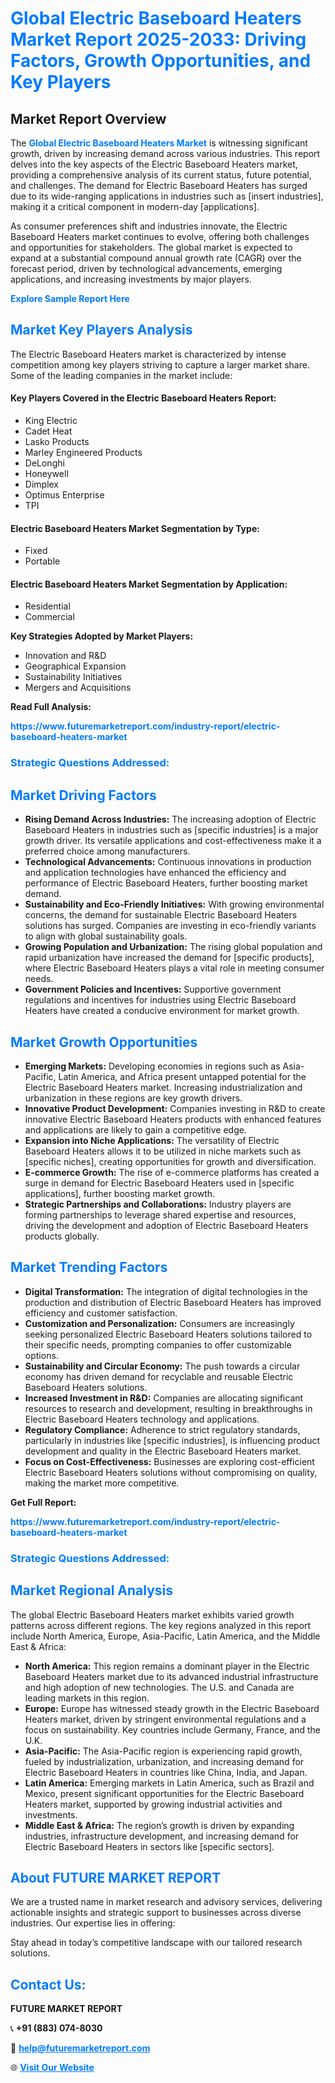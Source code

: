 <h1 style="color: #007BFF;">Global Electric Baseboard Heaters Market Report 2025-2033: Driving Factors, Growth Opportunities, and Key Players</h1>

<section id="overview">
<h2>Market Report Overview</h2>
<p>The <a href="https://www.futuremarketreport.com/industry-report/electric-baseboard-heaters-market" style="color: #007BFF; text-decoration: none;"><strong>Global Electric Baseboard Heaters Market</strong></a> is witnessing significant growth, driven by increasing demand across various industries. This report delves into the key aspects of the Electric Baseboard Heaters market, providing a comprehensive analysis of its current status, future potential, and challenges. The demand for Electric Baseboard Heaters has surged due to its wide-ranging applications in industries such as [insert industries], making it a critical component in modern-day [applications].</p>
<p>As consumer preferences shift and industries innovate, the Electric Baseboard Heaters market continues to evolve, offering both challenges and opportunities for stakeholders. The global market is expected to expand at a substantial compound annual growth rate (CAGR) over the forecast period, driven by technological advancements, emerging applications, and increasing investments by major players.</p>
</section>

<section id="overview">
<p><a href="https://www.futuremarketreport.com/request-sample/reportId=83409" style="color: #007BFF; text-decoration: none;"><strong>Explore Sample Report Here</strong></a></p>
</section>

<section id="key-players">
<h2 style="color: #007BFF;">Market Key Players Analysis</h2>
<p>The Electric Baseboard Heaters market is characterized by intense competition among key players striving to capture a larger market share. Some of the leading companies in the market include:</p>
<h4>Key Players Covered in the Electric Baseboard Heaters Report:</h4>
<ul><li>King Electric</li><li>Cadet Heat</li><li>Lasko Products</li><li>Marley Engineered Products</li><li>DeLonghi</li><li>Honeywell</li><li>Dimplex</li><li>Optimus Enterprise</li><li>TPI</li></ul>
<h4>Electric Baseboard Heaters Market Segmentation by Type:</h4>
<ul><li>Fixed</li><li>Portable</li></ul>

<h4>Electric Baseboard Heaters Market Segmentation by Application:</h4>
<ul><li>Residential</li><li>Commercial</li></ul>
<p><strong>Key Strategies Adopted by Market Players:</strong></p>
<ul>
<li>Innovation and R&D</li>
<li>Geographical Expansion</li>
<li>Sustainability Initiatives</li>
<li>Mergers and Acquisitions</li>
</ul>
</section>

<section>
<p><strong>Read Full Analysis: </strong></p><a href="https://www.futuremarketreport.com/industry-report/electric-baseboard-heaters-market" style="color: #007BFF; text-decoration: none;"><strong>https://www.futuremarketreport.com/industry-report/electric-baseboard-heaters-market</strong></a>
<h3 style="color: #007BFF;">Strategic Questions Addressed:</h3>
</section>

<section id="driving-factors">
<h2 style="color: #007BFF;">Market Driving Factors</h2>
<ul>
<li><strong>Rising Demand Across Industries:</strong> The increasing adoption of Electric Baseboard Heaters in industries such as [specific industries] is a major growth driver. Its versatile applications and cost-effectiveness make it a preferred choice among manufacturers.</li>
<li><strong>Technological Advancements:</strong> Continuous innovations in production and application technologies have enhanced the efficiency and performance of Electric Baseboard Heaters, further boosting market demand.</li>
<li><strong>Sustainability and Eco-Friendly Initiatives:</strong> With growing environmental concerns, the demand for sustainable Electric Baseboard Heaters solutions has surged. Companies are investing in eco-friendly variants to align with global sustainability goals.</li>
<li><strong>Growing Population and Urbanization:</strong> The rising global population and rapid urbanization have increased the demand for [specific products], where Electric Baseboard Heaters plays a vital role in meeting consumer needs.</li>
<li><strong>Government Policies and Incentives:</strong> Supportive government regulations and incentives for industries using Electric Baseboard Heaters have created a conducive environment for market growth.</li>
</ul>
</section>

<section id="growth-opportunities">
<h2 style="color: #007BFF;">Market Growth Opportunities</h2>
<ul>
<li><strong>Emerging Markets:</strong> Developing economies in regions such as Asia-Pacific, Latin America, and Africa present untapped potential for the Electric Baseboard Heaters market. Increasing industrialization and urbanization in these regions are key growth drivers.</li>
<li><strong>Innovative Product Development:</strong> Companies investing in R&D to create innovative Electric Baseboard Heaters products with enhanced features and applications are likely to gain a competitive edge.</li>
<li><strong>Expansion into Niche Applications:</strong> The versatility of Electric Baseboard Heaters allows it to be utilized in niche markets such as [specific niches], creating opportunities for growth and diversification.</li>
<li><strong>E-commerce Growth:</strong> The rise of e-commerce platforms has created a surge in demand for Electric Baseboard Heaters used in [specific applications], further boosting market growth.</li>
<li><strong>Strategic Partnerships and Collaborations:</strong> Industry players are forming partnerships to leverage shared expertise and resources, driving the development and adoption of Electric Baseboard Heaters products globally.</li>
</ul>
</section>

<section id="trending-factors">
<h2 style="color: #007BFF;">Market Trending Factors</h2>
<ul>
<li><strong>Digital Transformation:</strong> The integration of digital technologies in the production and distribution of Electric Baseboard Heaters has improved efficiency and customer satisfaction.</li>
<li><strong>Customization and Personalization:</strong> Consumers are increasingly seeking personalized Electric Baseboard Heaters solutions tailored to their specific needs, prompting companies to offer customizable options.</li>
<li><strong>Sustainability and Circular Economy:</strong> The push towards a circular economy has driven demand for recyclable and reusable Electric Baseboard Heaters solutions.</li>
<li><strong>Increased Investment in R&D:</strong> Companies are allocating significant resources to research and development, resulting in breakthroughs in Electric Baseboard Heaters technology and applications.</li>
<li><strong>Regulatory Compliance:</strong> Adherence to strict regulatory standards, particularly in industries like [specific industries], is influencing product development and quality in the Electric Baseboard Heaters market.</li>
<li><strong>Focus on Cost-Effectiveness:</strong> Businesses are exploring cost-efficient Electric Baseboard Heaters solutions without compromising on quality, making the market more competitive.</li>
</ul>
</section>

<section>
<p><strong>Get Full Report: </strong></p><a href="https://www.futuremarketreport.com/industry-report/electric-baseboard-heaters-market" style="color: #007BFF; text-decoration: none;"><strong>https://www.futuremarketreport.com/industry-report/electric-baseboard-heaters-market</strong></a>
<h3 style="color: #007BFF;">Strategic Questions Addressed:</h3>
</section>


<section id="regional-analysis">
<h2 style="color: #007BFF;">Market Regional Analysis</h2>
<p>The global Electric Baseboard Heaters market exhibits varied growth patterns across different regions. The key regions analyzed in this report include North America, Europe, Asia-Pacific, Latin America, and the Middle East & Africa:</p>
<ul>
<li><strong>North America:</strong> This region remains a dominant player in the Electric Baseboard Heaters market due to its advanced industrial infrastructure and high adoption of new technologies. The U.S. and Canada are leading markets in this region.</li>
<li><strong>Europe:</strong> Europe has witnessed steady growth in the Electric Baseboard Heaters market, driven by stringent environmental regulations and a focus on sustainability. Key countries include Germany, France, and the U.K.</li>
<li><strong>Asia-Pacific:</strong> The Asia-Pacific region is experiencing rapid growth, fueled by industrialization, urbanization, and increasing demand for Electric Baseboard Heaters in countries like China, India, and Japan.</li>
<li><strong>Latin America:</strong> Emerging markets in Latin America, such as Brazil and Mexico, present significant opportunities for the Electric Baseboard Heaters market, supported by growing industrial activities and investments.</li>
<li><strong>Middle East & Africa:</strong> The region’s growth is driven by expanding industries, infrastructure development, and increasing demand for Electric Baseboard Heaters in sectors like [specific sectors].</li>
</ul>
</section>

<footer>
<h2 style="color: #007BFF;">About FUTURE MARKET REPORT</h2>
<p>We are a trusted name in market research and advisory services, delivering actionable insights and strategic support to businesses across diverse industries. Our expertise lies in offering:</p>

<p>Stay ahead in today’s competitive landscape with our tailored research solutions.</p>

<h2 style="color: #007BFF;">Contact Us:</h2>
<p><strong>FUTURE MARKET REPORT</strong></p>
<p>📞 <strong>+91 (883) 074-8030</strong></p>
<p>📧 <strong><a href="mailto:help@futuremarketreport.com" style="color: #007BFF;">help@futuremarketreport.com</a></strong></p>
<p>🌐 <strong><a href="https://www.futuremarketreport.com/" style="color: #007BFF;">Visit Our Website</a></strong></p>
</footer>